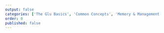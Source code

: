 ```yaml
---
output: false
categories: ['The Glu Basics', 'Common Concepts', 'Memory & Management', 'Structure related data using Structs', 'Build complex Data Types', 'Generic Types and Templates', 'Understanding Imports and Namespaces', 'Appendix']
order: 0
published: false
---
```

